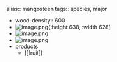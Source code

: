 alias:: mangosteen
tags:: species, major

- wood-density:: 600
- ![image.png](https://peach-geographical-bat-397.mypinata.cloud/ipfs/QmUmbbVvK8tmdAUerzeGjYokUDht4EEDh8DY6zkdAcZKmt){:height 638, :width 628}
- ![image.png](https://peach-geographical-bat-397.mypinata.cloud/ipfs/QmXSqAbm1iWKJWpdtaCfjvxLxMsytRm7sutshqn5VasXRL)
- ![image.png](https://peach-geographical-bat-397.mypinata.cloud/ipfs/QmUicqy5zuvsxw4zZpK4ED8LYQ92nBkgwukDdtQ3hhFVMJ)
- products
	- [[fruit]]